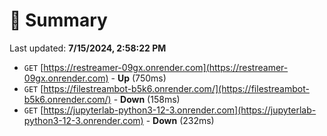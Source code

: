 # 📖 Summary
Last updated: **7/15/2024, 2:58:22 PM**

- `GET` [https://restreamer-09gx.onrender.com](https://restreamer-09gx.onrender.com) - **Up** (750ms)
- `GET` [https://filestreambot-b5k6.onrender.com/](https://filestreambot-b5k6.onrender.com/) - **Down** (158ms)
- `GET` [https://jupyterlab-python3-12-3.onrender.com](https://jupyterlab-python3-12-3.onrender.com) - **Down** (232ms)
